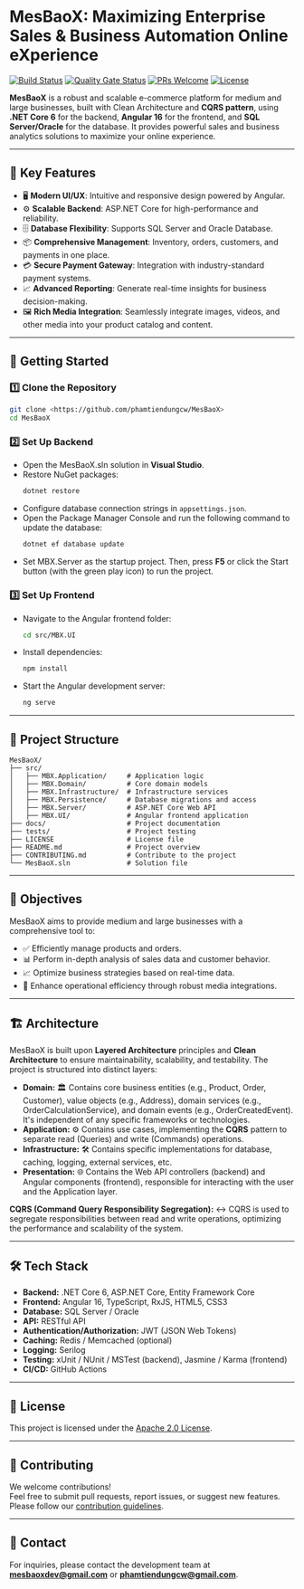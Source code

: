 # MesBaoX: Maximizing Enterprise Sales & Business Automation Online eXperience

[![Build Status](https://github.com/phamtiendungcw/MesBaoX/actions/workflows/main.yml/badge.svg)](https://github.com/phamtiendungcw/MesBaoX/actions/workflows/main.yml)
[![Quality Gate Status](https://sonarcloud.io/api/project_badges/measure?project=phamtiendungcw_MesBaoX&metric=alert_status)](https://sonarcloud.io/summary/new_code?id=phamtiendungcw_MesBaoX)
[![PRs Welcome](https://img.shields.io/badge/PRs-welcome-brightgreen.svg)](CONTRIBUTING.md)
[![License](https://img.shields.io/badge/License-Apache%202.0-blue.svg)](LICENSE.txt)

**MesBaoX** is a robust and scalable e-commerce platform for medium and large businesses, built with Clean Architecture and **CQRS pattern**, using **.NET Core 6** for the backend, **Angular 16** for the frontend, and **SQL Server/Oracle** for the database. It provides powerful sales and business analytics solutions to maximize your online experience.

---

## 🌟 **Key Features**
- 🖥️ **Modern UI/UX**: Intuitive and responsive design powered by Angular.
- ⚙️ **Scalable Backend**: ASP.NET Core for high-performance and reliability.
- 🗄️ **Database Flexibility**: Supports SQL Server and Oracle Database.
- 📦 **Comprehensive Management**: Inventory, orders, customers, and payments in one place.
- 💳 **Secure Payment Gateway**: Integration with industry-standard payment systems.
- 📈 **Advanced Reporting**: Generate real-time insights for business decision-making.
- 🖼️ **Rich Media Integration**: Seamlessly integrate images, videos, and other media into your product catalog and content.

---

## 🚀 **Getting Started**

### 1️⃣ **Clone the Repository**
```bash
git clone <https://github.com/phamtiendungcw/MesBaoX>
cd MesBaoX
```

### 2️⃣ **Set Up Backend**
- Open the MesBaoX.sln solution in **Visual Studio**.
- Restore NuGet packages:
  ```bash
  dotnet restore
  ```
- Configure database connection strings in `appsettings.json`.
- Open the Package Manager Console and run the following command to update the database:
  ```bash
  dotnet ef database update
  ```
- Set MBX.Server as the startup project. Then, press **F5** or click the Start button (with the green play icon) to run the project.

### 3️⃣ **Set Up Frontend**
- Navigate to the Angular frontend folder:
  ```bash
  cd src/MBX.UI
  ```
- Install dependencies:
  ```bash
  npm install
  ```
- Start the Angular development server:
  ```bash
  ng serve
  ```

---

## 📂 **Project Structure**
```plaintext
MesBaoX/
├── src/
│   ├── MBX.Application/     # Application logic
│   ├── MBX.Domain/          # Core domain models
│   ├── MBX.Infrastructure/  # Infrastructure services
│   ├── MBX.Persistence/     # Database migrations and access
│   ├── MBX.Server/          # ASP.NET Core Web API
│   ├── MBX.UI/              # Angular frontend application
├── docs/                    # Project documentation
├── tests/                   # Project testing
├── LICENSE                  # License file
├── README.md                # Project overview
├── CONTRIBUTING.md          # Contribute to the project
└── MesBaoX.sln              # Solution file
```

---

## 🎯 Objectives

MesBaoX aims to provide medium and large businesses with a comprehensive tool to:

*   ✅ Efficiently manage products and orders.
*   📊 Perform in-depth analysis of sales data and customer behavior.
*   📈 Optimize business strategies based on real-time data.
*   🚀 Enhance operational efficiency through robust media integrations.

---

## 🏗️ Architecture

MesBaoX is built upon **Layered Architecture** principles and **Clean Architecture** to ensure maintainability, scalability, and testability. The project is structured into distinct layers:

*   **Domain:** :classical_building: Contains core business entities (e.g., Product, Order, Customer), value objects (e.g., Address), domain services (e.g., OrderCalculationService), and domain events (e.g., OrderCreatedEvent). It's independent of any specific frameworks or technologies.
*   **Application:** :gear: Contains use cases, implementing the **CQRS** pattern to separate read (Queries) and write (Commands) operations.
*   **Infrastructure:** :hammer_and_wrench: Contains specific implementations for database, caching, logging, external services, etc.
*   **Presentation:** :globe_with_meridians: Contains the Web API controllers (backend) and Angular components (frontend), responsible for interacting with the user and the Application layer.

**CQRS (Command Query Responsibility Segregation):** :left_right_arrow: CQRS is used to segregate responsibilities between read and write operations, optimizing the performance and scalability of the system.

---

## 🛠️ **Tech Stack**

*   **Backend:** .NET Core 6, ASP.NET Core, Entity Framework Core
*   **Frontend:** Angular 16, TypeScript, RxJS, HTML5, CSS3
*   **Database:** SQL Server / Oracle
*   **API:** RESTful API
*   **Authentication/Authorization:** JWT (JSON Web Tokens)
*   **Caching:** Redis / Memcached (optional)
*   **Logging:** Serilog
*   **Testing:** xUnit / NUnit / MSTest (backend), Jasmine / Karma (frontend)
*   **CI/CD:** GitHub Actions

---

## 📜 **License**
This project is licensed under the [Apache 2.0 License](LICENSE.txt).

---

## 🤝 **Contributing**
We welcome contributions!  
Feel free to submit pull requests, report issues, or suggest new features. Please follow our [contribution guidelines](CONTRIBUTING.md).

---

## 📧 **Contact**
For inquiries, please contact the development team at **[mesbaoxdev@gmail.com](mailto:mesbaoxdev@gmail.com)** or **[phamtiendungcw@gmail.com](mailto:phamtiendungcw@gmail.com)**.
